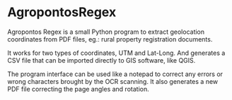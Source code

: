 # AgropontosRegex

Agropontos Regex is a small Python program to extract geolocation coordinates from PDF files, eg.: rural property registration documents.

It works for two types of coordinates, UTM and Lat-Long. And generates a CSV file that can be imported directly to GIS software, like QGIS.

The program interface can be used like a notepad to correct any errors or wrong characters brought by the OCR scanning. It also generates a new PDF file correcting the page angles and rotation.

